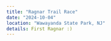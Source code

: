 ```yaml
---
title: "Ragnar Trail Race"
date: "2024-10-04"
location: "Wawayanda State Park, NJ"
details: First Ragnar :)
---
```


